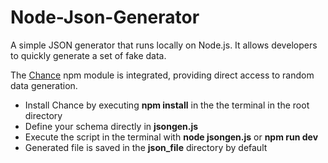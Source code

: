 # Node-Json-Generator #

A simple JSON generator that runs locally on Node.js. It allows developers to quickly generate a set of fake data.

The [Chance](https://chancejs.com/) npm module is integrated, providing direct access to random data generation.

* Install Chance by executing **npm install** in the the terminal in the root directory
* Define your schema directly in **jsongen.js**
* Execute the script in the terminal with **node jsongen.js** or **npm run dev**
* Generated file is saved in the **json_file** directory by default